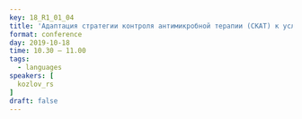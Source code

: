 ```yaml
---
key: 18_R1_01_04
title: 'Адаптация стратегии контроля антимикробной терапии (СКАТ) к условиям многопрофильного стационара: прошлое, настоящее, перспективы'
format: conference
day: 2019-10-18
time: 10.30 – 11.00
tags:
  - languages
speakers: [
  kozlov_rs
]
draft: false
---
```

